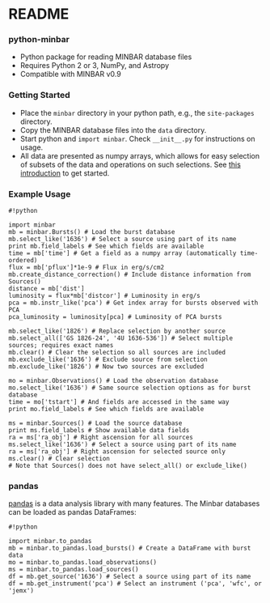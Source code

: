 # README #

### python-minbar ###

* Python package for reading MINBAR database files
* Requires Python 2 or 3, NumPy, and Astropy
* Compatible with MINBAR v0.9

### Getting Started ###

* Place the `minbar` directory in your python path, e.g., the `site-packages` directory.
* Copy the MINBAR database files into the `data` directory.
* Start python and `import minbar`. Check `__init__.py` for instructions on usage.
* All data are presented as numpy arrays, which allows for easy selection of subsets of the data and operations on such selections. See [this introduction](https://docs.scipy.org/doc/numpy-dev/user/quickstart.html) to get started.

### Example Usage ###


```
#!python

import minbar
mb = minbar.Bursts() # Load the burst database
mb.select_like('1636') # Select a source using part of its name
print mb.field_labels # See which fields are available
time = mb['time'] # Get a field as a numpy array (automatically time-ordered)
flux = mb['pflux']*1e-9 # Flux in erg/s/cm2
mb.create_distance_correction() # Include distance information from Sources()
distance = mb['dist']
luminosity = flux*mb['distcor'] # Luminosity in erg/s
pca = mb.instr_like('pca') # Get index array for bursts observed with PCA
pca_luminosity = luminosity[pca] # Luminosity of PCA bursts

mb.select_like('1826') # Replace selection by another source
mb.select_all(['GS 1826-24', '4U 1636-536']) # Select multiple sources; requires exact names
mb.clear() # Clear the selection so all sources are included
mb.exclude_like('1636') # Exclude source from selection
mb.exclude_like('1826') # Now two sources are excluded

mo = minbar.Observations() # Load the observation database
mo.select_like('1636') # Same source selection options as for burst database
time = mo['tstart'] # And fields are accessed in the same way
print mo.field_labels # See which fields are available

ms = minbar.Sources() # Load the source database
print ms.field_labels # Show available data fields
ra = ms['ra_obj'] # Right ascension for all sources
ms.select_like('1636') # Select a source using part of its name
ra = ms['ra_obj'] # Right ascension for selected source only
ms.clear() # Clear selection
# Note that Sources() does not have select_all() or exclude_like()
```

### pandas ###

[pandas](https://pandas.pydata.org/) is a data analysis library with many
features. The Minbar databases can be loaded as pandas DataFrames:

```
#!python

import minbar.to_pandas
mb = minbar.to_pandas.load_bursts() # Create a DataFrame with burst data
mo = minbar.to_pandas.load_observations()
ms = minbar.to_pandas.load_sources()
df = mb.get_source('1636') # Select a source using part of its name
df = mb.get_instrument('pca') # Select an instrument ('pca', 'wfc', or 'jemx')
```